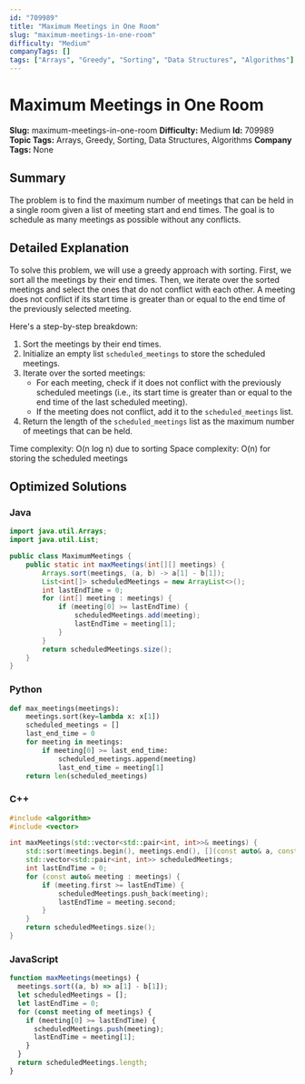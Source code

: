 ```yaml
---
id: "709989"
title: "Maximum Meetings in One Room"
slug: "maximum-meetings-in-one-room"
difficulty: "Medium"
companyTags: []
tags: ["Arrays", "Greedy", "Sorting", "Data Structures", "Algorithms"]
---
```


**Maximum Meetings in One Room**
==================================================================

**Slug:** maximum-meetings-in-one-room
**Difficulty:** Medium
**Id:** 709989
**Topic Tags:** Arrays, Greedy, Sorting, Data Structures, Algorithms
**Company Tags:** None

## Summary
The problem is to find the maximum number of meetings that can be held in a single room given a list of meeting start and end times. The goal is to schedule as many meetings as possible without any conflicts.

## Detailed Explanation
To solve this problem, we will use a greedy approach with sorting. First, we sort all the meetings by their end times. Then, we iterate over the sorted meetings and select the ones that do not conflict with each other. A meeting does not conflict if its start time is greater than or equal to the end time of the previously selected meeting.

Here's a step-by-step breakdown:

1. Sort the meetings by their end times.
2. Initialize an empty list `scheduled_meetings` to store the scheduled meetings.
3. Iterate over the sorted meetings:
    * For each meeting, check if it does not conflict with the previously scheduled meetings (i.e., its start time is greater than or equal to the end time of the last scheduled meeting).
    * If the meeting does not conflict, add it to the `scheduled_meetings` list.
4. Return the length of the `scheduled_meetings` list as the maximum number of meetings that can be held.

Time complexity: O(n log n) due to sorting
Space complexity: O(n) for storing the scheduled meetings

## Optimized Solutions
### Java
```java
import java.util.Arrays;
import java.util.List;

public class MaximumMeetings {
    public static int maxMeetings(int[][] meetings) {
        Arrays.sort(meetings, (a, b) -> a[1] - b[1]);
        List<int[]> scheduledMeetings = new ArrayList<>();
        int lastEndTime = 0;
        for (int[] meeting : meetings) {
            if (meeting[0] >= lastEndTime) {
                scheduledMeetings.add(meeting);
                lastEndTime = meeting[1];
            }
        }
        return scheduledMeetings.size();
    }
}
```

### Python
```python
def max_meetings(meetings):
    meetings.sort(key=lambda x: x[1])
    scheduled_meetings = []
    last_end_time = 0
    for meeting in meetings:
        if meeting[0] >= last_end_time:
            scheduled_meetings.append(meeting)
            last_end_time = meeting[1]
    return len(scheduled_meetings)
```

### C++
```cpp
#include <algorithm>
#include <vector>

int maxMeetings(std::vector<std::pair<int, int>>& meetings) {
    std::sort(meetings.begin(), meetings.end(), [](const auto& a, const auto& b) { return a.second < b.second; });
    std::vector<std::pair<int, int>> scheduledMeetings;
    int lastEndTime = 0;
    for (const auto& meeting : meetings) {
        if (meeting.first >= lastEndTime) {
            scheduledMeetings.push_back(meeting);
            lastEndTime = meeting.second;
        }
    }
    return scheduledMeetings.size();
}
```

### JavaScript
```javascript
function maxMeetings(meetings) {
  meetings.sort((a, b) => a[1] - b[1]);
  let scheduledMeetings = [];
  let lastEndTime = 0;
  for (const meeting of meetings) {
    if (meeting[0] >= lastEndTime) {
      scheduledMeetings.push(meeting);
      lastEndTime = meeting[1];
    }
  }
  return scheduledMeetings.length;
}
```